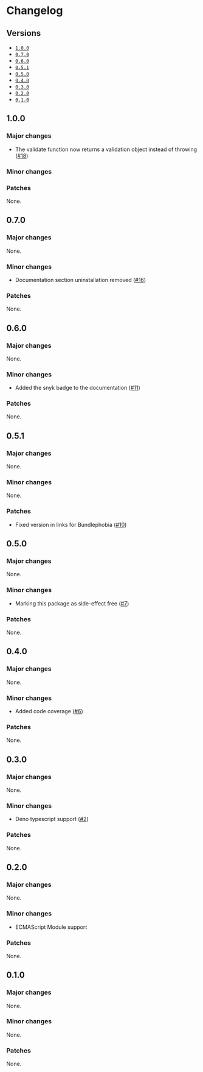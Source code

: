 # Changelog

## Versions

- [`1.0.0`](#100)
- [`0.7.0`](#070)
- [`0.6.0`](#060)
- [`0.5.1`](#051)
- [`0.5.0`](#050)
- [`0.4.0`](#040)
- [`0.3.0`](#030)
- [`0.2.0`](#020)
- [`0.1.0`](#010)

## 1.0.0

### Major changes

- The validate function now returns a validation object instead of throwing ([#18](https://github.com/aminnairi/javascript-jsonvalidator/pull/18))

### Minor changes

### Patches

None.

## 0.7.0

### Major changes

None.

### Minor changes

- Documentation section uninstallation removed ([#16](https://github.com/aminnairi/javascript-jsonvalidator/pull/16))

### Patches

None.

## 0.6.0

### Major changes

None.

### Minor changes

- Added the snyk badge to the documentation ([#11](https://github.com/aminnairi/javascript-jsonvalidator/pull/11))

### Patches

None.

## 0.5.1

### Major changes

None.

### Minor changes

None.

### Patches

- Fixed version in links for Bundlephobia ([#10](https://github.com/aminnairi/javascript-jsonvalidator/pull/10))

## 0.5.0

### Major changes

None.

### Minor changes

- Marking this package as side-effect free ([#7](https://github.com/aminnairi/javascript-jsonvalidator/pull/7))

### Patches

None.

## 0.4.0

### Major changes

None.

### Minor changes

- Added code coverage ([#6](https://github.com/aminnairi/javascript-jsonvalidator/pull/6))

### Patches

None.

## 0.3.0

### Major changes

None.

### Minor changes

- Deno typescript support ([#2](https://github.com/aminnairi/javascript-jsonvalidator/pull/2))

### Patches

None.

## 0.2.0

### Major changes

None.

### Minor changes

- ECMAScript Module support

### Patches

None.

## 0.1.0

### Major changes

None.

### Minor changes

None.

### Patches

None.
